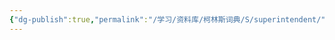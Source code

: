 ```yaml
---
{"dg-publish":true,"permalink":"/学习/资料库/柯林斯词典/S/superintendent/","dgPassFrontmatter":true}
---
```


